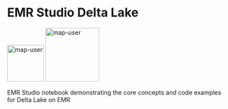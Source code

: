 # EMR Studio Delta Lake

<img width="85" alt="map-user" src="https://img.shields.io/badge/views-113-green"> <img width="125" alt="map-user" src="https://img.shields.io/badge/unique visits-046-green">

EMR Studio notebook demonstrating the core concepts and code examples for Delta Lake on EMR
